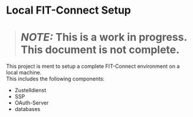 # Local FIT-Connect Setup

> # **_NOTE:_**  This is a work in progress.  This document is not complete.

This project is ment to setup a complete FIT-Connect environment on a local machine.  
This includes the following components:

- Zustelldienst
- SSP
- OAuth-Server
- databases
